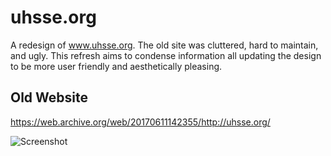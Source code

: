 # uhsse.org

A redesign of www.uhsse.org. The old site was cluttered, hard to maintain, and
ugly. This refresh aims to condense information all updating the design to be
more user friendly and aesthetically pleasing.

## Old Website

https://web.archive.org/web/20170611142355/http://uhsse.org/

![Screenshot](https://i.imgur.com/ukte8fv.jpg)
